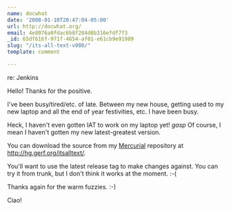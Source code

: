 ```yaml
---
name: docwhat
date: '2008-01-10T20:47:04-05:00'
url: http://docwhat.org/
email: 4e8076a0fdac6b8f284d8b316efdf7f3
_id: 65df616f-971f-4654-af01-e61cb9e91989
slug: "/its-all-text-v080/"
template: comment

---
```


re: Jenkins

Hello!  Thanks for the positive.

I've been busy/tired/etc. of late.  Between my new house, getting used to my new laptop  and all the end of year festivities, etc. I have been busy.

Heck, I haven't even gotten IAT to work on my laptop yet! *gasp*  Of course, I mean I haven't gotten my new latest-greatest version.

You can download the source from my <a href="http://www.selenic.com/mercurial/" rel="nofollow">Mercurial</a> repository at <a href="http://hg.gerf.org/itsalltext/" rel="nofollow">http://hg.gerf.org/itsalltext/</a>.

You'll want to use the latest release tag to make changes against.  You can try it from trunk, but I don't think it works at the moment. :-(

Thanks again for the warm fuzzies. :-)

Ciao!
